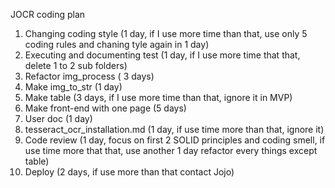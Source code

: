JOCR coding plan
1. Changing coding style (1 day, if I use more time than that, use only 5 coding rules and chaning tyle again in 1 day)
2. Executing and documenting test (1 day, if I use more time that that, delete 1 to 2 sub folders)
3. Refactor img_process ( 3 days)
4. Make img_to_str (1 day)
5. Make table (3 days, if I use more time than that, ignore it in MVP)
6. Make front-end with one page (5 days)
7. User doc (1 day)
8. tesseract_ocr_installation.md (1 day, if use time more than that, ignore it)
9. Code review (1 day, focus on first 2 SOLID principles and coding smell, if use time more that that, use another 1 day refactor every things except table)
10. Deploy (2 days, if use more than that contact Jojo)
